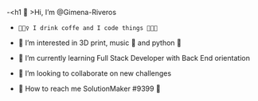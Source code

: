 -<h1 👋 >Hi, I’m @Gimena-Riveros</h1>

-     💁🏻‍♀️ I drink coffe and I code things 👩🏻‍💻 

- 👀 I’m interested in 3D print, music 🎹 and python 🐍 

- 🌱 I’m currently learning Full Stack Developer with Back End orientation 

- 💞️ I’m looking to collaborate on new challenges 

- 👾 How to reach me SolutionMaker #9399 🖖 

<!---
Gimena-Riveros/Gimena-Riveros is a ✨ special ✨ repository because its `README.md` (this file) appears on your GitHub profile.
You can click the Preview link to take a look at your changes.
--->
